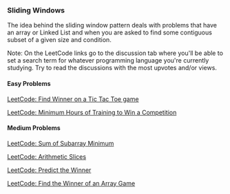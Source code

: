 ### Sliding Windows

The idea behind the sliding window pattern deals with problems that have an array or Linked List and when you are asked to find some contiguous subset of a given size and condition.

Note: On the LeetCode links go to the discussion tab where you'll be able to set a search term for whatever programming language you're currently studying. Try to read the discussions with the most upvotes and/or views.

#### Easy Problems

[LeetCode: Find Winner on a Tic Tac Toe game](https://leetcode.com/problems/find-winner-on-a-tic-tac-toe-game/)

[LeetCode: Minimum Hours of Training to Win a Competition](https://leetcode.com/problems/minimum-hours-of-training-to-win-a-competition/)

#### Medium Problems

[LeetCode: Sum of Subarray Minimum](https://leetcode.com/problems/sum-of-subarray-minimums/)

[LeetCode: Arithmetic Slices](https://leetcode.com/problems/arithmetic-slices/)

[LeetCode: Predict the Winner](https://leetcode.com/problems/predict-the-winner/)

[LeetCode: Find the Winner of an Array Game](https://leetcode.com/problems/find-the-winner-of-an-array-game/)
